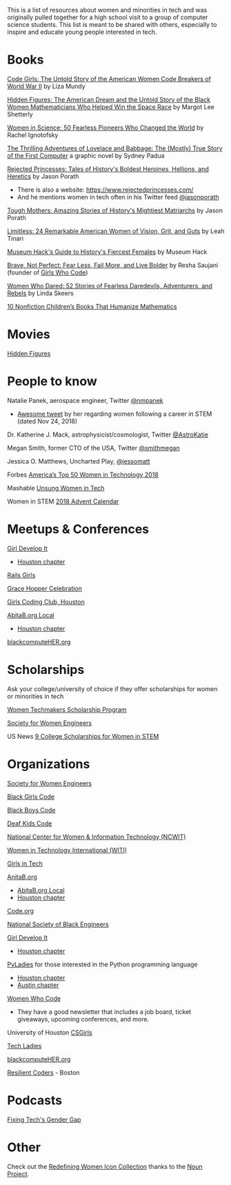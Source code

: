This is a list of resources about women and minorities in tech and was originally pulled together for a high school visit to a group of computer science students. This list is meant to be shared with others, especially to inspire and educate young people interested in tech.

# Books

[Code Girls: The Untold Story of the American Women Code Breakers of World War II](https://www.amazon.com/Code-Girls-Untold-American-Breakers/dp/0316352535/) by Liza Mundy

[Hidden Figures: The American Dream and the Untold Story of the Black Women Mathematicians Who Helped Win the Space Race](https://www.amazon.com/Hidden-Figures-Illustrated-American-Mathematicians/dp/0062798952/) by Margot Lee Shetterly

[Women in Science: 50 Fearless Pioneers Who Changed the World](https://www.amazon.com/Women-Science-Fearless-Pioneers-Changed/dp/1607749769) by Rachel Ignotofsky

[The Thrilling Adventures of Lovelace and Babbage: The (Mostly) True Story of the First Computer](https://www.amazon.com/Thrilling-Adventures-Lovelace-Babbage-Computer-ebook/dp/B00N6PBHAS/) a graphic novel by Sydney Padua

[Rejected Princesses: Tales of History's Boldest Heroines, Hellions, and Heretics](https://www.amazon.com/Rejected-Princesses-Historys-Heroines-Hellions-ebook/dp/B01BBPVID0/) by Jason Porath
  * There is also a website: https://www.rejectedprincesses.com/
  * And he mentions women in tech often in his Twitter feed [@jasonporath](https://twitter.com/jasonporath)

[Tough Mothers: Amazing Stories of History's Mightiest Matriarchs](https://www.amazon.com/Tough-Mothers-Historys-Mightiest-Matriarchs-ebook/dp/B074DTYLMY) by Jason Porath

[Limitless: 24 Remarkable American Women of Vision, Grit, and Guts](https://www.amazon.com/Limitless-Remarkable-American-Women-Vision/dp/1534418555) by Leah Tinari

[Museum Hack's Guide to History's Fiercest Females](https://www.amazon.com/Museum-Hacks-Historys-Fiercest-Females-ebook/dp/B07HFHJCH2) by Museum Hack

[Brave, Not Perfect: Fear Less, Fail More, and Live Bolder](https://www.amazon.com/Brave-Not-Perfect-Fear-Bolder/dp/1524762334/) by Resha Saujani (founder of [Girls Who Code](https://girlswhocode.com/))

[Women Who Dared: 52 Stories of Fearless Daredevils, Adventurers, and Rebels](https://www.amazon.com/gp/product/1492653276) by Linda Skeers

[10 Nonfiction Children’s Books That Humanize Mathematics](https://www.kqed.org/mindshift/54983/10-nonfiction-childrens-books-that-humanize-mathematics)

# Movies

[Hidden Figures](https://www.amazon.com/Hidden-Figures-Taraji-P-Henson/dp/B01MS4V81A)

# People to know

Natalie Panek, aerospace engineer, Twitter [@nmpanek](https://twitter.com/nmpanek)
  * [Awesome tweet](https://twitter.com/nmpanek/status/1066441142974111744/photo/1) by her regarding women following a career in STEM (dated Nov 24, 2018)

Dr. Katherine J. Mack, astrophysicist/cosmologist, Twitter [@AstroKatie](https://twitter.com/AstroKatie)

Megan Smith, former CTO of the USA, Twitter [@smithmegan](https://twitter.com/smithmegan)

Jessica O. Matthews, Uncharted Play, [@jessomatt](https://twitter.com/jessomatt)

Forbes [America’s Top 50 Women in Technology 2018](https://www.forbes.com/sites/helenpopkin/2018/11/29/forbes-list-americas-top-50-women-in-tech-2018/#4ea8dcd24b71)

Mashable [Unsung Women in Tech](https://mashable.com/2018/03/08/unsung-women-in-tech/#QWFwD_yR7kqk)

Women in STEM [2018 Advent Calendar](https://findingada.com/blog/2018/12/01/women-in-stem-advent-calendar-day-1-tapputi/)

# Meetups & Conferences 

[Girl Develop It](https://www.girldevelopit.com/)
* [Houston chapter](https://www.girldevelopit.com/chapters/houston)

[Rails Girls](http://railsgirls.com/)

[Grace Hopper Celebration](https://ghc.anitab.org/)

[Girls Coding Club, Houston](https://www.meetup.com/Girls-Coding-Club/)

[AbitaB.org Local](https://community.anitab.org/groups/)
  * [Houston chapter](https://community.anitab.org/groups/houston/)

[blackcomputeHER.org](https://blackcomputeher.org/)

# Scholarships

Ask your college/university of choice if they offer scholarships for women or minorities in tech

[Women Techmakers Scholarship Program](http://www.google.com/anitaborg/)

[Society for Women Engineers](http://societyofwomenengineers.swe.org/index.php/scholarships#activePanels_)

US News [9 College Scholarships for Women in STEM](https://www.usnews.com/news/blogs/stem-education/2011/12/13/9-college-scholarships-for-women-in-stem)

# Organizations

[Society for Women Engineers](http://societyofwomenengineers.swe.org/)

[Black Girls Code](http://www.blackgirlscode.com/)

[Black Boys Code](http://www.blackgirlscode.com/black-boys-code.html)

[Deaf Kids Code](https://www.deafkidscode.org/)

[National Center for Women & Information Technology (NCWIT)](https://www.ncwit.org/)

[Women in Technology International (WITI)](https://www.witi.com/)

[Girls in Tech](http://girlsintech.org/)

[AnitaB.org](https://anitab.org/)
  * [AbitaB.org Local](https://community.anitab.org/groups/)
  * [Houston chapter](https://community.anitab.org/groups/houston/)

[Code.org](https://code.org/)

[National Society of Black Engineers](http://www.nsbe.org/home.aspx)

[Girl Develop It](https://www.girldevelopit.com/)
  * [Houston chapter](https://www.girldevelopit.com/chapters/houston)

[PyLadies](https://www.pyladies.com/) for those interested in the Python programming language
  * [Houston chapter](https://www.meetup.com/Houston_PyLadies/)
  * [Austin chapter](https://www.meetup.com/PyLadies-ATX/)

[Women Who Code](https://www.womenwhocode.com/)
  * They have a good newsletter that includes a job board, ticket giveaways, upcoming conferences, and more.

University of Houston [CSGirls](https://csgirls.org/)

[Tech Ladies](https://www.hiretechladies.com/)

[blackcomputeHER.org](https://blackcomputeher.org/)

[Resilient Coders](http://www.resilientcoders.org/) - Boston

# Podcasts

[Fixing Tech's Gender Gap](https://hbr.org/ideacast/2019/02/fixing-techs-gender-gap)

# Other

Check out the [Redefining Women Icon Collection](https://thenounproject.com/Iconathon1/collection/redefining-women/) thanks to the [Noun Project](https://blog.thenounproject.com/the-redefining-women-icon-collection-e18e1c4229c7).